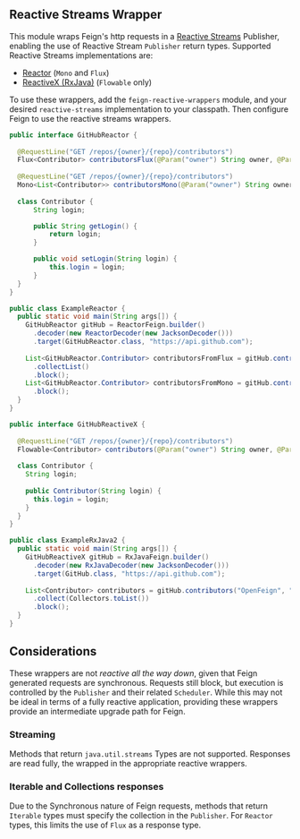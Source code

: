 Reactive Streams Wrapper
---

This module wraps Feign's http requests in a [Reactive Streams](https://reactive-streams.org) 
Publisher, enabling the use of Reactive Stream `Publisher` return types.  Supported Reactive Streams implementations are:
 
* [Reactor](https://projectreactor.io/) (`Mono` and `Flux`)
* [ReactiveX (RxJava)](https://reactivex.io) (`Flowable` only)

To use these wrappers, add the `feign-reactive-wrappers` module, and your desired `reactive-streams` 
implementation to your classpath.  Then configure Feign to use the reactive streams wrappers.

```java
public interface GitHubReactor {
      
  @RequestLine("GET /repos/{owner}/{repo}/contributors")
  Flux<Contributor> contributorsFlux(@Param("owner") String owner, @Param("repo") String repo);
      
  @RequestLine("GET /repos/{owner}/{repo}/contributors")
  Mono<List<Contributor>> contributorsMono(@Param("owner") String owner, @Param("repo") String repo);
  
  class Contributor {
      String login;

      public String getLogin() {
          return login;
      }

      public void setLogin(String login) {
          this.login = login;
      }
  }
}

public class ExampleReactor {
  public static void main(String args[]) {
    GitHubReactor gitHub = ReactorFeign.builder() 
      .decoder(new ReactorDecoder(new JacksonDecoder()))     
      .target(GitHubReactor.class, "https://api.github.com");
    
    List<GitHubReactor.Contributor> contributorsFromFlux = gitHub.contributorsFlux("OpenFeign", "feign")
      .collectList()
      .block();
    List<GitHubReactor.Contributor> contributorsFromMono = gitHub.contributorsMono("OpenFeign", "feign")
      .block();
  }
}

public interface GitHubReactiveX {
      
  @RequestLine("GET /repos/{owner}/{repo}/contributors")
  Flowable<Contributor> contributors(@Param("owner") String owner, @Param("repo") String repo);
  
  class Contributor {
    String login;
    
    public Contributor(String login) {
      this.login = login;
    }
  }
}

public class ExampleRxJava2 {
  public static void main(String args[]) {
    GitHubReactiveX gitHub = RxJavaFeign.builder() 
      .decoder(new RxJavaDecoder(new JacksonDecoder()))     
      .target(GitHub.class, "https://api.github.com");
    
    List<Contributor> contributors = gitHub.contributors("OpenFeign", "feign")
      .collect(Collectors.toList())
      .block();
  }
}

```

Considerations
---

These wrappers are not *reactive all the way down*, given that Feign generated requests are
synchronous.  Requests still block, but execution is controlled by the `Publisher` and their 
related `Scheduler`.  While this may not be ideal in terms of a fully reactive application, providing these
wrappers provide an intermediate upgrade path for Feign.

### Streaming 

Methods that return `java.util.streams` Types are not supported.  Responses are read fully, 
the wrapped in the appropriate reactive wrappers.

### Iterable and Collections responses

Due to the Synchronous nature of Feign requests, methods that return `Iterable` types must specify the collection 
in the `Publisher`.  For `Reactor` types, this limits the use of `Flux` as a response type.

